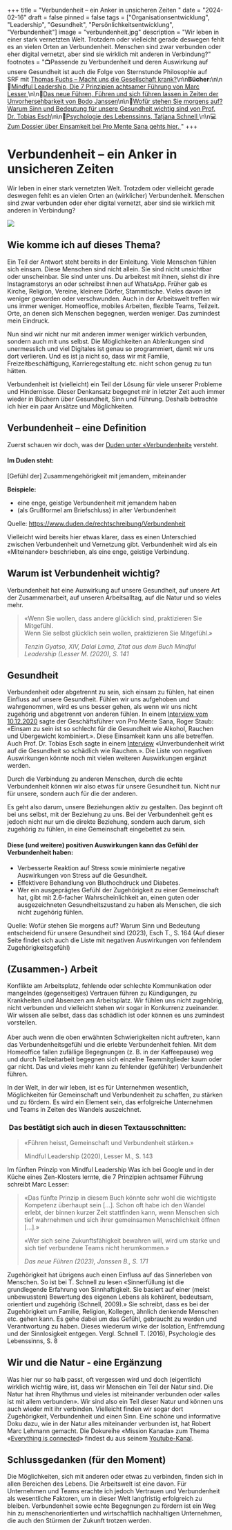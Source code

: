 +++
title = "Verbundenheit – ein Anker in unsicheren Zeiten "
date = "2024-02-16"
draft = false
pinned = false
tags = ["Organisationsentwicklung", "Leadership", "Gesundheit", "Persönlichkeitsentwicklung", "Verbundenheit"]
image = "verbundenheit.jpg"
description = "Wir leben in einer stark vernetzten Welt. Trotzdem oder vielleicht gerade deswegen fehlt es an vielen Orten an Verbundenheit. Menschen sind zwar verbunden oder eher digital vernetzt, aber sind sie wirklich mit anderen in Verbindung?"
footnotes = "📺Passende zu Verbundenheit und deren Auswirkung auf unsere Gesundheit ist auch die Folge von Sternstunde Philosophie auf SRF mit [Thomas Fuchs – Macht uns die Gesellschaft krank?](https://www.srf.ch/play/tv/sternstunde-philosophie/video/thomas-fuchs---macht-uns-die-gesellschaft-krank?urn=urn:srf:video:381af386-15cb-4b65-8c9d-d56dfa0a3d6a)\n\n**Bücher:**\n\n📕[Mindful Leadership, Die 7 Prinzipien achtsamer Führung von Marc Lesser ](https://www.exlibris.ch/de/buecher-buch/deutschsprachige-buecher/marc-lesser/mindful-leadership-die-7-prinzipien-achtsamer-fuehrung/id/9783867812740/)\n\n📕[Das neue Führen, Führen und sich führen lassen in Zeiten der Unvorhersehbarkeit von Bodo Janssen](https://www.exlibris.ch/de/buecher-buch/deutschsprachige-buecher/bodo-janssen/das-neue-fuehren/id/9783424202854/)\n\n📕[Wofür stehen Sie morgens auf? Warum Sinn und Bedeutung für unsere Gesundheit wichtig sind von Prof. Dr.  Tobias Esch](https://www.exlibris.ch/de/buecher-buch/deutschsprachige-buecher/tobias-esch/wofuer-stehen-sie-morgens-auf/id/9783833887611/)\n\n📕[Psychologie des Lebenssinns, Tatjana Schnell ](https://www.exlibris.ch/de/buecher-buch/deutschsprachige-buecher/tatjana-schnell/psychologie-des-lebenssinns/id/9783662611197/)\n\n💻[Zum Dossier über Einsamkeit bei Pro Mente Sana gehts hier. ](https://promentesana.ch/angebote/anzeichen-erkennen/dossier-einsamkeit)"
+++
# Verbundenheit – ein Anker in unsicheren Zeiten 

Wir leben in einer stark vernetzten Welt. Trotzdem oder vielleicht gerade deswegen fehlt es an vielen Orten an (wirklicher) Verbundenheit. Menschen sind zwar verbunden oder eher digital vernetzt, aber sind sie wirklich mit anderen in Verbindung? 

![](verbundenheit.jpg)

## Wie komme ich auf dieses Thema? 

Ein Teil der Antwort steht bereits in der Einleitung. Viele Menschen fühlen sich einsam. Diese Menschen sind nicht allein. Sie sind nicht unsichtbar oder unscheinbar. Sie sind unter uns. Du arbeitest mit ihnen, siehst dir ihre Instagramstorys an oder schreibst ihnen auf WhatsApp. Früher gab es Kirche, Religion, Vereine, kleinere Dörfer, Stammtische. Vieles davon ist weniger geworden oder verschwunden. Auch in der Arbeitswelt treffen wir uns immer weniger. Homeoffice, mobiles Arbeiten, flexible Teams, Teilzeit. Orte, an denen sich Menschen begegnen, werden weniger. Das zumindest mein Eindruck. 

Nun sind wir nicht nur mit anderen immer weniger wirklich verbunden, sondern auch mit uns selbst. Die Möglichkeiten an Ablenkungen sind unermesslich und viel Digitales ist genau so programmiert, damit wir uns dort verlieren. Und es ist ja nicht so, dass wir mit Familie, Freizeitbeschäftigung, Karrieregestaltung etc. nicht schon genug zu tun hätten. 

Verbundenheit ist (vielleicht) ein Teil der Lösung für viele unserer Probleme und Hindernisse. Dieser Denkansatz begegnet mir in letzter Zeit auch immer wieder in Büchern über Gesundheit, Sinn und Führung. Deshalb betrachte ich hier ein paar Ansätze und Möglichkeiten. 

## Verbundenheit – eine Definition

Zuerst schauen wir doch, was der [Duden unter «Verbundenheit»](https://www.duden.de/rechtschreibung/Verbundenheit) versteht. 

#### Im Duden steht: 

\[Gefühl der] Zusammengehörigkeit mit jemandem, miteinander

**Beispiele:** 

* eine enge, geistige Verbundenheit mit jemandem haben
* (als Grußformel am Briefschluss) in alter Verbundenheit

Quelle: https://www.duden.de/rechtschreibung/Verbundenheit

Vielleicht wird bereits hier etwas klarer, dass es einen Unterschied zwischen Verbundenheit und Vernetzung gibt. Verbundenheit wird als ein «Miteinander» beschrieben, als eine enge, geistige Verbindung.  

## Warum ist Verbundenheit wichtig?

Verbundenheit hat eine Auswirkung auf unsere Gesundheit, auf unsere Art der Zusammenarbeit, auf unseren Arbeitsalltag, auf die Natur und so vieles mehr. 

> «Wenn Sie wollen, dass andere glücklich sind, praktizieren Sie Mitgefühl. \
> Wenn Sie selbst glücklich sein wollen, praktizieren Sie Mitgefühl.» 
>
> *Tenzin Gyatso, XIV, Dalai Lama, Zitat aus dem Buch Mindful Leadership (Lesser M. (2020), S. 141*

## Gesundheit

Verbundenheit oder abgetrennt zu sein, sich einsam zu fühlen, hat einen Einfluss auf unsere Gesundheit. Fühlen wir uns aufgehoben und wahrgenommen, wird es uns besser gehen, als wenn wir uns nicht zugehörig und abgetrennt von anderen fühlen. In einem [Interview vom 10.12.2020](https://engagement.migros.ch/de/news-projekte/gesundheitsfoerderung/einsamkeit) sagte der Geschäftsführer von Pro Mente Sana, Roger Staub: «Einsam zu sein ist so schlecht für die Gesundheit wie Alkohol, Rauchen und Übergewicht kombiniert.». Diese Einsamkeit kann uns alle betreffen. Auch Prof. Dr. Tobias Esch sagte in einem [Interview](https://www.wienerstaedtische.at/impuls-wissen/#!/de/t4P7xXuc/fehlende-verbundenheit-ist-so-schaedlich-wie/) «Unverbundenheit wirkt auf die Gesundheit so schädlich wie Rauchen.». Die Liste von negativen Auswirkungen könnte noch mit vielen weiteren Auswirkungen ergänzt werden. 

Durch die Verbindung zu anderen Menschen, durch die echte Verbundenheit können wir also etwas für unsere Gesundheit tun. Nicht nur für unsere, sondern auch für die der anderen. 

Es geht also darum, unsere Beziehungen aktiv zu gestalten. Das beginnt oft bei uns selbst, mit der Beziehung zu uns. Bei der Verbundenheit geht es jedoch nicht nur um die direkte Beziehung, sondern auch darum, sich zugehörig zu fühlen, in eine Gemeinschaft eingebettet zu sein. 

#### Diese (und weitere) positiven Auswirkungen kann das Gefühl der Verbundenheit haben:

* Verbesserte Reaktion auf Stress sowie minimierte negative Auswirkungen von Stress auf die Gesundheit.
* Effektivere Behandlung von Bluthochdruck und Diabetes.
* Wer ein ausgeprägtes Gefühl der Zugehörigkeit zu einer Gemeinschaft hat, gibt mit 2.6-facher Wahrscheinlichkeit an, einen guten oder ausgezeichneten Gesundheitszustand zu haben als Menschen, die sich nicht zugehörig fühlen. 

Quelle: Wofür stehen Sie morgens auf? Warum Sinn und Bedeutung entscheidend für unsere Gesundheit sind (2023),  Esch T., S. 164 (Auf dieser Seite findet sich auch die Liste mit negativen Auswirkungen von fehlendem Zugehörigkeitsgefühl)

## (Zusammen-) Arbeit

Konflikte am Arbeitsplatz, fehlende oder schlechte Kommunikation oder mangelndes (gegenseitiges) Vertrauen führen zu Kündigungen, zu Krankheiten und Absenzen am Arbeitsplatz. Wir fühlen uns nicht zugehörig, nicht verbunden und vielleicht stehen wir sogar in Konkurrenz zueinander. Wir wissen alle selbst, dass das schädlich ist oder können es uns zumindest vorstellen. \
\
Aber auch wenn die oben erwähnten Schwierigkeiten nicht auftreten, kann das Verbundenheitsgefühl und die erlebte Verbundenheit fehlen. Mit dem Homeoffice fallen zufällige Begegnungen (z. B. in der Kaffeepause) weg und durch Teilzeitarbeit begegnen sich einzelne Teammitglieder kaum oder gar nicht. Das und vieles mehr kann zu fehlender (gefühlter) Verbundenheit führen. 

In der Welt, in der wir leben, ist es für Unternehmen wesentlich, Möglichkeiten für Gemeinschaft und Verbundenheit zu schaffen, zu stärken und zu fördern. Es wird ein Element sein, das erfolgreiche Unternehmen und Teams in Zeiten des Wandels auszeichnet. 

###  Das bestätigt sich auch in diesen Textausschnitten: 

> «Führen heisst, Gemeinschaft und Verbundenheit stärken.»
>
>  Mindful Leadership (2020), Lesser M., S. 143

Im fünften Prinzip von Mindful Leadership Was ich bei Google und in der Küche eines Zen-Klosters lernte, die 7 Prinzipien achtsamer Führung schreibt Marc Lesser: 

> «Das fünfte Prinzip in diesem Buch könnte sehr wohl die wichtigste Kompetenz überhaupt sein \[…]. Schon oft habe ich den Wandel erlebt, der binnen kurzer Zeit stattfinden kann, wenn Menschen sich tief wahrnehmen und sich ihrer gemeinsamen Menschlichkeit öffnen \[…].»
>
> «Wer sich seine Zukunftsfähigkeit bewahren will, wird um starke und sich tief verbundene Teams nicht herumkommen.» 
>
> *Das neue Führen (2023), Janssen B., S. 171* 

Zugehörigkeit hat übrigens auch einen Einfluss auf das Sinnerleben von Menschen. So ist bei T. Schnell zu lesen «Sinnerfüllung ist die grundlegende Erfahrung von Sinnhaftigkeit. Sie basiert auf einer (meist unbewussten) Bewertung des eigenen Lebens als kohärent, bedeutsam, orientiert und zugehörig (Schnell, 2009).» Sie schreibt, dass es bei der Zugehörigkeit um Familie, Religion, Kollegen, ähnlich denkende Menschen etc. gehen kann. Es gehe dabei um das Gefühl, gebraucht zu werden und Verantwortung zu haben. Dieses wiederum wirke der Isolation, Entfremdung und der Sinnlosigkeit entgegen. Vergl. Schnell T. (2016), Psychologie des Lebenssinns, S. 8

## Wir und die Natur - eine Ergänzung

Was hier nur so halb passt, oft vergessen wird und doch (eigentlich) wirklich wichtig wäre, ist, dass wir Menschen ein Teil der Natur sind. Die Natur hat ihren Rhythmus und vieles ist miteinander verbunden oder «alles ist mit allem verbunden». Wir sind also ein Teil dieser Natur und können uns auch wieder mit ihr verbinden. Vielleicht finden wir sogar dort Zugehörigkeit, Verbundenheit und einen Sinn. Eine schöne und informative Doku dazu, wie in der Natur alles miteinander verbunden ist, hat Robert Marc Lehmann gemacht. Die Dokureihe «Mission Kanada» zum Thema «[Everything is connected](https://www.youtube.com/watch?v=8USKUnuJ3zQ)» findest du aus seinem [Youtube-Kanal](https://www.youtube.com/@MissionErde/videos).

## Schlussgedanken (für den Moment)

Die Möglichkeiten, sich mit anderen oder etwas zu verbinden, finden sich in allen Bereichen des Lebens. Die Arbeitswelt ist eine davon. Für Unternehmen und Teams erachte ich jedoch Vertrauen und Verbundenheit als wesentliche Faktoren, um in dieser Welt langfristig erfolgreich zu bleiben. Verbundenheit sowie echte Begegnungen zu fördern ist ein Weg hin zu menschenorientierten und wirtschaftlich nachhaltigen Unternehmen, die auch den Stürmen der Zukunft trotzen werden.